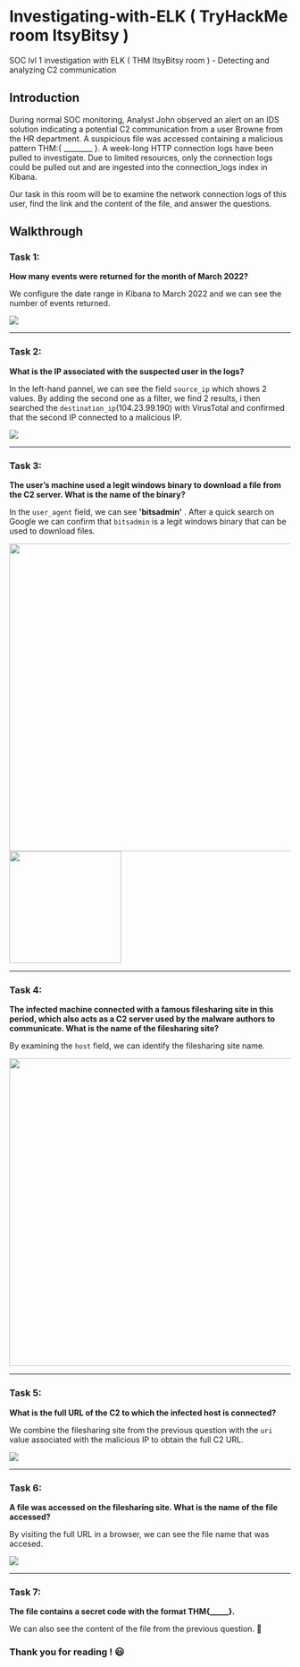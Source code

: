 # Investigating-with-ELK ( TryHackMe room ItsyBitsy )
SOC lvl 1 investigation with ELK ( THM ItsyBitsy room ) - Detecting and analyzing C2 communication

## Introduction

During normal SOC monitoring, Analyst John observed an alert on an IDS solution indicating a potential C2 communication from a user Browne from the HR department. A suspicious file was accessed containing a malicious pattern THM:{ ________ }. A week-long HTTP connection logs have been pulled to investigate. Due to limited resources, only the connection logs could be pulled out and are ingested into the connection_logs index in Kibana.

Our task in this room will be to examine the network connection logs of this user, find the link and the content of the file, and answer the questions.

## Walkthrough

### **Task 1**:
**How many events were returned for the month of March 2022?**

We configure the date range in Kibana to March 2022 and we can see the number of events returned.

![](https://i.postimg.cc/52vPjkWQ/Screenshot-2025-09-04-05-42-40.png)



---


### **Task 2**:
**What is the IP associated with the suspected user in the logs?**

In the left-hand pannel, we can see the field `source_ip` which shows 2 values. By adding the second one as a filter, we find 2 results, i then searched the `destination_ip`(104.23.99.190)  with VirusTotal and confirmed that the second IP connected to a malicious IP.

![](https://i.postimg.cc/44hv3m92/elk2.png)


---



### **Task 3**:
**The user’s machine used a legit windows binary to download a file from the C2 server. What is the name of the binary?**

In the `user_agent` field, we can see **'bitsadmin'** . After a quick search on Google we can confirm that `bitsadmin` is a legit windows binary that can be used to download files.

<a href="https://i.postimg.cc/1RwQrrFG/Capture-d-cran-2025-09-04-192156.png" target="_blank">
  <img src="https://i.postimg.cc/1RwQrrFG/Capture-d-cran-2025-09-04-192156.png" width="550"/>
</a>
<a href="https://i.postimg.cc/1XcbhM0b/elk3.png" target="_blank">
  <img src="https://i.postimg.cc/1XcbhM0b/elk3.png" width="200"/>
</a>


---


### **Task 4**:
**The infected machine connected with a famous filesharing site in this period, which also acts as a C2 server used by the malware authors to communicate. What is the name of the filesharing site?**

By examining the `host` field, we can identify the filesharing site name.

<a href="https://i.postimg.cc/g2XbSCtT/elk4.png" target="_blank">
  <img src="https://i.postimg.cc/g2XbSCtT/elk4.png" width="550"/>
</a>


---


### **Task 5**:
**What is the full URL of the C2 to which the infected host is connected?**

We combine the filesharing site from the previous question with the `uri` value associated with the malicious IP to obtain the full C2 URL.

![](https://i.postimg.cc/Fsxxtz8f/elk5.png)


---



### **Task 6**:
**A file was accessed on the filesharing site. What is the name of the file accessed?**

By visiting the full URL in a browser, we can see the file name that was accesed.

![](https://i.postimg.cc/Qt3nhw8S/elk8.png)


---



### **Task 7**:
**The file contains a secret code with the format THM{_____}.**

We can also see the content of the file from the previous question. 🙂

### Thank you for reading ! 😃
